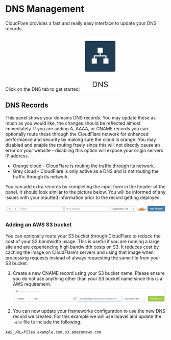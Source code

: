 # DNS Management

CloudFlare provides a fast and really easy interface to update your DNS records. 

Click on the DNS tab to get started: ![DNS tab](images/dns-management/dns-tab.jpg "DNS tab")

## DNS Records

This panel shows your domains DNS records. You may update these as much as you would like, the changes should be reflected 
almost immediately. If you are adding A, AAAA, or CNAME records you can optionally route these through the CloudFlare network
for enhanced performance and security by making sure the cloud is orange. You may disabled and enable the routing freely
since this will not directly cause an error on your website - disabling this option will expose your origin servers IP address.


* Orange cloud - CloudFlare is routing the traffic through its network.
* Grey cloud - CloudFlare is only active as a DNS and is not routing the traffic through its network.

You can add extra records by completing the input form in the header of the panel. It should look similar to the picture below.
You will be informed of any issues with your inputted information prior to the record getting deployed.

![Add DNS record](images/dns-management/add-dns-record.jpg "Add DNS record")

### Adding an AWS S3 bucket

You can optionally route your S3 bucket through CloudFlare to reduce the cost of your S3 bandwidth usage. This is useful if you are
running a large site and are experiencing high bandwidth costs on S3. It reduces cost by caching the image on CloudFlare's servers and
using that image when processing requests instead of always requesting the same file from your S3 bucket.

1. Create a new CNAME record using your S3 bucket name. Please ensure you do not use anything other than your S3 bucket name since this
is a AWS requirement.
![DNS tab](images/dns-management/add-s3-bucket.png "DNS tab")

2. You can now update your frameworks configuration to use the new DNS record we created. For this example we will use laravel and
update the `.env` file to include the following.

`AWS_URL=files.example.com.s3.amazonaws.com`
